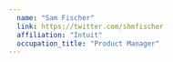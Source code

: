 ```yaml
---
  name: "Sam Fischer"
  link: https://twitter.com/shmfischer
  affiliation: "Intuit"
  occupation_title: "Product Manager"
---
```

